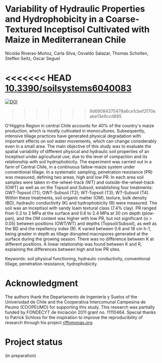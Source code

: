 # Variability of Hydraulic Properties and Hydrophobicity in a Coarse-Textured Inceptisol Cultivated with Maize in Mediterranean Chile 

Nicolás Riveras-Muñoz, Carla Silva, Osvaldo Salazar, Thomas Scholten, Steffen Seitz, Oscar Seguel

<<<<<<< HEAD
[10.3390/soilsystems6040083](https://doi.org/10.3390/soilsystems6040083)
=======
[![DOI](https://zenodo.org/badge/DOI/10.3390/soilsystems6040083)](https://doi.org/10.3390/soilsystems6040083)
>>>>>>> 9d69084375478a6ce1cbef2f70eabe13e9ccd895

O'Higgins Region in central Chile accounts for 40% of the country's maize production, which is mostly cultivated in monocultures. Subsequently, intensive tillage practices have generated physical degradation with important effects on soil water movements, which can change considerably even in a small area. The main objective of this study was to evaluate the spatial variability of different physical and hydraulic soil properties of an Inceptisol under agricultural use, due to the level of compaction and its relationship with soil hydrophobicity. The experiment was carried out in a farm of Central Chile, in a continuous fallow-maize system under conventional tillage. In a systematic sampling, penetration resistance (PR) was measured, defining two areas, high and low PR. In each area soil samples were taken in-the-wheel-track (WT) and outside-the-wheel-track (OWT) as well as on the Topsoil and Subsoil, establishing four treatments: OWT-Topsoil (T1); OWT-Subsoil (T2); WT-Topsoil (T3); WT-Subsoil (T4). Within these treatments, soil organic matter (OM), texture, bulk density (BD), hydraulic conductivity (K) and hydrophobicity (R) were measured. The soil was an Inceptisol with sandy loam textural class (7.4% clay). PR ranged from 0.2 to 2 MPa at the surface and 0.6 to 2.4 MPa at 30 cm depth (plow-pan), and the OM content was higher with low PR, but not significant (α > 0.05) between positions (OWT/WT) and depths (Topsoil/Subsoil), as well as the BD and the repellency index (R). K varied between 0.6 and 18 cm h-1, being greater in depth as tillage disrupted macropores generated at the surface during the growing season. There was no difference between K at different positions. A linear relationship was found between K and R, explaining the differences between high and low PR sites.

Keywords: soil physical functioning, hydraulic conductivity, conventional tillage, penetration resistance, hydrophobicity.

# Acknowledgment

The authors thank the Departamento de Ingeniería y Suelos of the Universidad de Chile and the Cooperativa Intercomunal Campesina de Peumo (COOPEUMO) for supporting this study. This research was partially funded by FONDECYT de Iniciación 2011 grant no. 11110464. Special thanks to Patrick Schloss for the inspiration to improve the reproducibility of research through his project [riffomonas.org](https://riffomonas.org/ "Pat's webpage").

# Project status
(in preparation)
